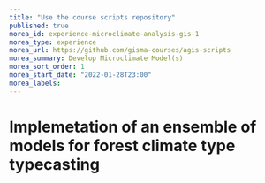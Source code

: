 ```yaml
---
title: "Use the course scripts repository"
published: true
morea_id: experience-microclimate-analysis-gis-1
morea_type: experience
morea_url: https://github.com/gisma-courses/agis-scripts
morea_summary: Develop Microclimate Model(s)
morea_sort_order: 1
morea_start_date: "2022-01-28T23:00"
morea_labels:
---
```


# Implemetation of an ensemble of models for forest climate type typecasting



